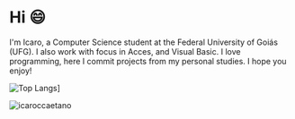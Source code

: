 # Hi 😄

I'm Icaro, a Computer Science student at the Federal University of Goiás (UFG). I also work with focus in Acces, and Visual Basic. I love programming, here I commit projects from my personal studies. I hope you enjoy!

![Top Langs](https://github-readme-stats.vercel.app/api/top-langs/?username=icaroccaetano)]

<p><img align="center" src="https://github-readme-streak-stats.herokuapp.com/?user=icaroccaetano&" alt="icaroccaetano" /></p>
